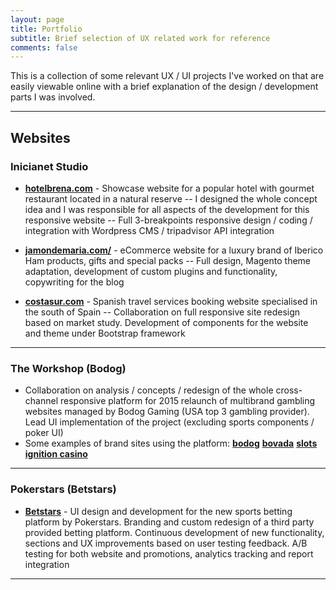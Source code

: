 ```yaml
---
layout: page
title: Portfolio
subtitle: Brief selection of UX related work for reference
comments: false
---
```


This is a collection of some relevant UX / UI projects I've worked on that are easily viewable online with a brief explanation of the design / development parts I was involved.

---

## Websites

### Inicianet Studio

- **[hotelbrena.com](http://www.hotelbrena.com)** - Showcase website for a popular hotel with gourmet restaurant located in a natural reserve
-- I designed the whole concept idea and I was responsible for all aspects of the development for this responsive website 
-- Full 3-breakpoints responsive design / coding / integration with Wordpress CMS / tripadvisor API integration

- **[jamondemaria.com/](http://www.jamondemaria.com/demaria-seleccion?dma_tipojamon=128)** - eCommerce website for a luxury brand of Iberico Ham products, gifts and special packs
-- Full design, Magento theme adaptation, development of custom plugins and functionality, copywriting for the blog

- **[costasur.com](http://www.costasur.com/)** - Spanish travel services booking website specialised in the south of Spain
-- Collaboration on full responsive site redesign based on market study. Development of components for the website and theme under Bootstrap framework 

---

### The Workshop (Bodog)
- Collaboration on analysis / concepts / redesign of the whole cross-channel responsive platform for 2015 relaunch of multibrand gambling websites managed by Bodog Gaming (USA top 3 gambling provider). Lead UI implementation of the project (excluding sports components / poker UI)
- Some examples of brand sites using the platform:
**[bodog](https://www.bodog.eu/)**
**[bovada](https://www.bovada.lv/)**
**[slots](https://www.slots.lv/)**
**[ignition casino](https://www.ignitioncasino.eu/)**

---

### Pokerstars (Betstars)
- **[Betstars](https://www.betstars.uk/)** - UI design and development for the new sports betting platform by Pokerstars. Branding and custom redesign of a third party provided betting platform. Continuous development of new functionality, sections and UX improvements based on user testing feedback. A/B testing for both website and promotions, analytics tracking and report integration

---
